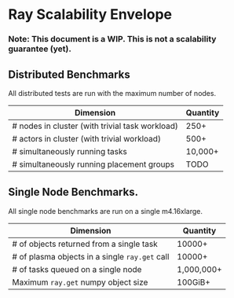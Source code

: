 # Ray Scalability Envelope

### Note: This document is a WIP. This is not a scalability guarantee (yet).

## Distributed Benchmarks

All distributed tests are run with the maximum number of nodes.

| Dimension                                       | Quantity |
| ---------                                       | -------- |
| # nodes in cluster (with trivial task workload) | 250+     |
| # actors in cluster (with trivial workload)     | 500+     |
| # simultaneously running tasks                  | 10,000+  |
| # simultaneously running placement groups       | TODO     |



## Single Node Benchmarks.

All single node benchmarks are run on a single m4.16xlarge.

| Dimension                                      | Quantity   |
| ---------                                      | --------   |
| # of objects returned from a single task       | 10000+     |
| # of plasma objects in a single `ray.get` call | 10000+     |
| # of tasks queued on a single node             | 1,000,000+ |
| Maximum `ray.get` numpy object size            | 100GiB+    |

    
